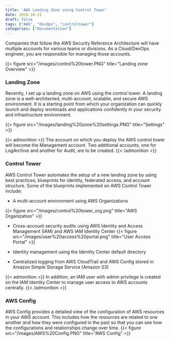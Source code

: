 ```yaml
---
title: 'AWS Landing Zone using Control Tower'
date: 2024-10-21
draft: false
tags: ["AWS", "devOps", "controltower"]
categories: ["Documentation"]
---
```

Companies that follow the AWS Security Reference Architecture will have multiple accounts for various teams or divisions. As a Cloud/DevOps engineer, you are responsible for managing those accounts. <!--more-->

{{< figure src="/images/control%20tower.PNG" title="Landing zone Overview" >}}


### Landing Zone
Recently, I set up a landing zone on AWS using the control tower. A landing zone is a well-architected, multi-account, scalable, and secure AWS environment. It is a starting point from which your organization can quickly launch and deploy workloads and applications confidently in your security and infrastructure environment.

{{< figure src="/images/landing%20zone%20settings.PNG" title="Settings" >}}


{{< admonition >}}
The account on which you deploy the AWS control tower will become the Management account. Two additional accounts, one for LogArchive and another for Audit, are to be created.
{{< /admonition >}}

### Control Tower
AWS Control Tower automates the setup of a new landing zone by using best practices, blueprints for identity, federated access, and account structure. Some of the blueprints implemented on AWS Control Tower include:

- A multi-account environment using AWS Organizations

{{< figure src="/images/control%20tower_org.png" title="AWS Organization" >}}

- Cross-account security audits using AWS Identity and Access Management (IAM) and AWS IAM Identity Center
{{< figure src="/images/user%20access%20portal.png" title="User Access Portal" >}}

- Identity management using the Identity Center default directory
- Centralized logging from AWS CloudTrail and AWS Config stored in Amazon Simple Storage Service (Amazon S3)

{{< admonition >}}
    In addition, an IAM user with admin privilege is created on the IAM Identity Center to manage user access to AWS accounts centrally.
{{< /admonition >}}

### AWS Config
AWS Config provides a detailed view of the configuration of AWS resources in your AWS account. This includes how the resources are related to one another and how they were configured in the past so that you can see how the configurations and relationships change over time.
{{< figure src="/images/AWS%20Config.PNG" title="AWS Config" >}}

